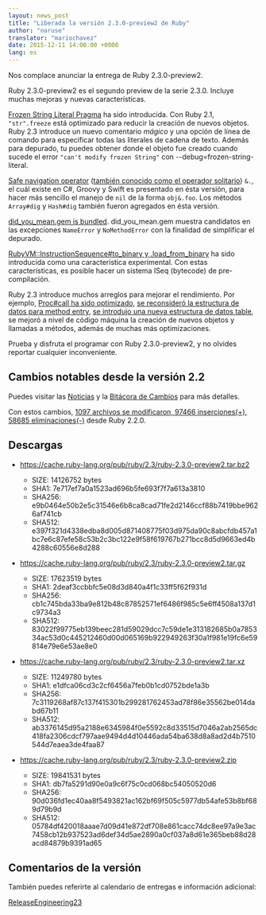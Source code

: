 ```yaml
---
layout: news_post
title: "Liberada la versión 2.3.0-preview2 de Ruby"
author: "naruse"
translator: "mariochavez"
date: 2015-12-11 14:00:00 +0000
lang: es
---
```


Nos complace anunciar la entrega de Ruby 2.3.0-preview2.

Ruby 2.3.0-preview2 es el segundo preview de la serie 2.3.0.
Incluye muchas mejoras y nuevas características.

[Frozen String Literal Pragma](https://bugs.ruby-lang.org/issues/11473) ha sido 
introducida. Con Ruby 2.1, `"str".freeze` está optimizado para reducir la 
creación de nuevos objetos. Ruby 2.3 introduce un nuevo comentario _mágico_ y
una opción de línea de comando para especificar todas las literales de
cadena de texto.
Además para depurado, tu puedes obtener donde el objeto fue creado
cuando sucede el error `"can't modify frozen String"` con
--debug=frozen-string-literal.

[Safe navigation operator](https://bugs.ruby-lang.org/issues/11537)
([también conocido como el operador solitario](https://instagram.com/p/-M9l6mRPLR/)) `&.`, 
el cuál existe en C#, Groovy y Swift es presentado en ésta versión, para hacer 
más sencillo el manejo de `nil` de la forma `obj&.foo`. Los métodos `Array#dig` y 
`Hash#dig` también fueron agregados en ésta versión.

[did_you_mean.gem is bundled](https://bugs.ruby-lang.org/issues/11252). 
did_you_mean.gem muestra candidatos en las excepciones `NameError` y `NoMethodError` 
con la finalidad de simplificar el depurado.

[RubyVM::InstructionSequence#to_binary y .load_from_binary](https://bugs.ruby-lang.org/issues/11788) 
ha sido introducida como una característica experimental. Con estas
características, es posible hacer un sistema ISeq (bytecode) de
pre-compilación.

Ruby 2.3 introduce muchos arreglos para mejorar el rendimiento. Por ejemplo, 
[Proc#call ha sido optimizado](https://bugs.ruby-lang.org/issues/11569),
[se reconsideró la estructura de datos para method entry](https://bugs.ruby-lang.org/issues/11278), 
[se introdujo una nueva estructura de datos table](https://bugs.ruby-lang.org/issues/11420),
se mejoró a nivel de código máquina la creación de nuevos objetos y llamadas a
métodos, además de muchas más optimizaciones.

Prueba y disfruta el programar con Ruby 2.3.0-preview2, y no olvides reportar
cualquier inconveniente.

## Cambios notables desde la versión 2.2

Puedes visitar las [Noticias](https://github.com/ruby/ruby/blob/v2_3_0_preview2/NEWS) y
 la [Bitácora de Cambios](https://github.com/ruby/ruby/blob/v3_3_0_preview2/ChangeLog)
para más detalles.

Con estos cambios, [1097 archivos se modificaron, 97466 inserciones(+), 58685 eliminaciones(-)](https://github.com/ruby/ruby/compare/v2_2_0...v2_3_0_preview2) desde Ruby 2.2.0.

## Descargas

* <https://cache.ruby-lang.org/pub/ruby/2.3/ruby-2.3.0-preview2.tar.bz2>

  * SIZE:   14126752 bytes
  * SHA1:   7e717ef7a0a1523ad696b5fe693f7f7a613a3810
  * SHA256: e9b0464e50b2e5c31546e6b8ca8cad71fe2d2146ccf88b7419bbe9626af741cb
  * SHA512: e397f321d4338edba8d005d871408775f03d975da90c8abcfdb457a1bc7e6c87efe58c53b2c3bc122e9f58f619767b271bcc8d5d9663ed4b4288c60556e8d288

* <https://cache.ruby-lang.org/pub/ruby/2.3/ruby-2.3.0-preview2.tar.gz>

  * SIZE:   17623519 bytes
  * SHA1:   2deaf3ccbbfc5e08d3d840a4f1c33ff5f62f931d
  * SHA256: cb1c745bda33ba9e812b48c87852571ef6486f985c5e6ff4508a137d1c9734a3
  * SHA512: 83022f99775eb139beec281d59029dcc7c59de1e313182685b0a785334ac53d0c445212460d00d065169b922949263f30a1f981e19fc6e59814e79e6e53ae8e0

* <https://cache.ruby-lang.org/pub/ruby/2.3/ruby-2.3.0-preview2.tar.xz>

  * SIZE:   11249780 bytes
  * SHA1:   e1dfca06cd3c2cf6456a7feb0b1cd0752bde1a3b
  * SHA256: 7c3119268af87c137f415301b299281762453ad78f86e35562be014dabd67b11
  * SHA512: ab3376145d95a2188e6345984f0e5592c8d33515d7046a2ab2565dc418fa2306cdcf797aae9494d4d10446ada54ba638d8a8ad2d4b7510544d7eaea3de4faa87

* <https://cache.ruby-lang.org/pub/ruby/2.3/ruby-2.3.0-preview2.zip>

   * SIZE:   19841531 bytes
   * SHA1:   db7fa5291d90e0a9c6f75c0cd068bc54050520d6
   * SHA256: 90d036fd1ec40aa8f5493821ac162bf69f505c5977db54afe53b8bf689d79b9d
   * SHA512: 05784df420018aaae7d09d41e872df708e861cacc74dc8ee97a9e3ac7458cb12b937523ad6def34d5ae2890a0cf037a8d61e365beb88d28acd84879b9391ad65

## Comentarios de la versión

También puedes referirte al calendario de entregas e información adicional:

[ReleaseEngineering23](http://bugs.ruby-lang.org/projects/ruby-trunk/wiki/ReleaseEngineering23)
